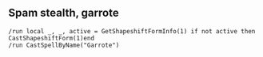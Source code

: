 ## Spam stealth, garrote
```
/run local _, _, active = GetShapeshiftFormInfo(1) if not active then CastShapeshiftForm(1)end
/run CastSpellByName("Garrote")
```